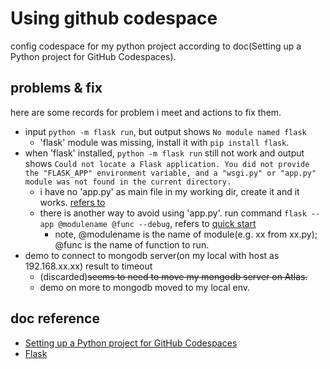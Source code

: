 # Using github codespace
config codespace for my python project according to doc(Setting up a Python project for GitHub Codespaces).
## problems & fix
here are some records for problem i meet and actions to fix them.
- input ``python -m flask run``, but output shows ``No module named flask``
    - 'flask' module was missing, install it with ``pip install flask``.
- when 'flask' installed, ``python -m flask run`` still not work and output shows ``Could not locate a Flask application. You did not provide the "FLASK_APP" environment variable, and a "wsgi.py" or "app.py" module was not found in the current directory.``
    - i have no 'app.py' as main file in my working dir, create it and it works. [refers to](https://www.cnblogs.com/hailin2018/p/13567714.html)
    - there is another way to avoid using 'app.py'. run command ```flask --app @modulename @func --debug```, refers to [quick start](https://flask.palletsprojects.com/en/3.0.x/quickstart/#a-minimal-application)
        - note, @modulename is the name of module(e.g. xx from xx.py); @func is the name of function to run.
- demo to connect to mongodb server(on my local with host as 192.168.xx.xx) result to timeout
    - (discarded)~~seems to need to move my mongodb server on Atlas.~~
    - demo on more to mongodb moved to my local env.
## doc reference
- [Setting up a Python project for GitHub Codespaces](https://docs.github.com/zh/codespaces/setting-up-your-project-for-codespaces/adding-a-dev-container-configuration/setting-up-your-python-project-for-codespaces)
- [Flask](https://flask.palletsprojects.com/en/3.0.x/)